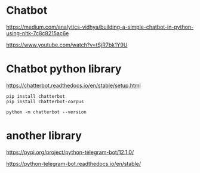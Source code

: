 # Chatbot

https://medium.com/analytics-vidhya/building-a-simple-chatbot-in-python-using-nltk-7c8c8215ac6e

https://www.youtube.com/watch?v=tSjR7bk1Y9U

# Chatbot python library
https://chatterbot.readthedocs.io/en/stable/setup.html

```
pip install chatterbot
pip install chatterbot-corpus

python -m chatterbot --version
```
# another library
https://pypi.org/project/python-telegram-bot/12.1.0/

https://python-telegram-bot.readthedocs.io/en/stable/
